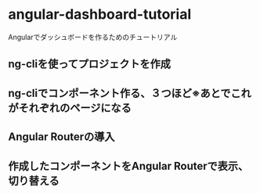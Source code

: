 # angular-dashboard-tutorial
Angularでダッシュボードを作るためのチュートリアル

## ng-cliを使ってプロジェクトを作成

## ng-cliでコンポーネント作る、３つほど※あとでこれがそれぞれのページになる

## Angular Routerの導入

## 作成したコンポーネントをAngular Routerで表示、切り替える
